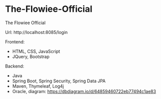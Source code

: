 # The-Flowiee-Official
The Flowiee Official

Url: http://localhost:8085/login

Frontend:
+ HTML, CSS, JavaScript
+ JQuery, Bootstrap

Backend:
+ Java
+ Spring Boot, Spring Security, Spring Data JPA
+ Maven, Thymeleaf, Log4j
+ Oracle, diagram: https://dbdiagram.io/d/64859460722eb77494c1ae83